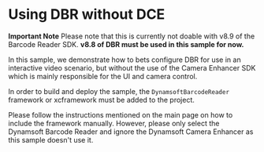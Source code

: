 # Using DBR without DCE

**Important Note**
Please note that this is currently not doable with v8.9 of the Barcode Reader SDK. **v8.8 of DBR must be used in this sample for now.**

In this sample, we demonstrate how to bets configure DBR for use in an interactive video scenario, but without the use of the Camera Enhancer SDK which is mainly responsible for the UI and camera control.

In order to build and deploy the sample, the `DynamsoftBarcodeReader` framework or xcframework must be added to the project.

Please follow the instructions mentioned on the main page on how to include the framework manually. However, please only select the Dynamsoft Barcode Reader and ignore the Dynamsoft Camera Enhancer as this sample doesn't use it.